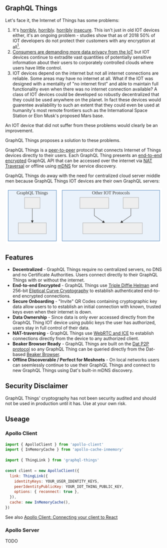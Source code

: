 ## GraphQL Things

Let's face it, the Internet of Things has some problems:

1. It's [horribly](https://www.iotforall.com/5-worst-iot-hacking-vulnerabilities/), [horribly](https://www.zdnet.com/article/iot-security-warning-your-hacked-devices-are-being-used-for-cyber-crime-says-fbi/). [horribly](https://www.nytimes.com/2017/12/21/technology/connected-toys-hacking.html) [insecure](https://blog.radware.com/security/2018/05/7-craziest-iot-device-hacks/). This isn't just in old IOT devices either, it's an ongoing problem - studies show that as of 2018 50% of IOT developers do not protect their customers with any encryption at all[<sup>1</sup>](http://eecatalog.com/embedded-security/2018/03/19/the-internet-of-insecure-things/).
2. [Consumers are demanding more data privacy from the IoT](https://internetofbusiness.com/consumers-demand-more-data-privacy-from-the-iot-economist-report/) but IOT devices continue to extradite vast quantities of potentially sensitive information about their users to corporately controlled clouds where users have little control.
3. IOT devices depend on the internet but not all internet connections are reliable. Some areas may have no internet at all. What if the IOT was designed with a mentality of "no internet first" and able to maintain full functionality even when there was no internet connection available? A class of IOT devices could be developed so robustly decentralized that they could be used anywhere on the planet. In fact these devices would guarentee availability to such an extent that they could even be used at humanity's most remote frontiers such as the International Space Station or Elon Musk's proposed Mars base.

An IOT device that did not suffer from these problems would clearly be an improvement.

GraphQL Things proposes a solution to these problems.

GraphQL Things is a [peer-to-peer](https://en.wikipedia.org/wiki/Peer-to-peer) protocol that connects Internet of Things devices directly to their users. Each GraphQL Thing presents an [end-to-end encrypted](https://en.wikipedia.org/wiki/End-to-end_encryption) GraphQL API that can be accessed over the internet via [NAT Traversal](https://en.wikipedia.org/wiki/NAT_traversal) or offline using [mDNS](https://en.wikipedia.org/wiki/Multicast_DNS) for service discovery.

GraphQL Things do away with the need for centralized cloud server middle men because GraphQL Things IOT devices are their own GraphQL servers:

<p align="center">
  <img
    alt="alt GraphQL Thing connections connect directly instead of through a centralized server"
    src="./docs/dist/connection-comparison.svg"
    width="500"
  />
</p>

## Features
* **Decentralized** - GraphQL Things require no centralized servers, no DNS and no Certificate Authorities. Users connect directly to their GraphQL Things with or without the internet.
* **End-to-end Encrypted** - GraphQL Things use [Triple Diffie Helman](https://signal.org/docs/specifications/x3dh/) and 256-bit [Eliptical Curve Cryptography](https://www.globalsign.com/en/blog/elliptic-curve-cryptography/) to establish authenticated end-to-end encrypted connections.
* **Secure Onboarding** - "Invite" QR Codes containing cryptographic key data allow users to to establish an initial connection with known, trusted keys even when their internet is down.
* **Data Ownership** - Since data is only ever accessed directly from the GraphQL Thing IOT device using public keys the user has authorized, users stay in full control of their data.
* **NAT-traversing** - GraphQL Things use [WebRTC and ICE](https://www.youtube.com/watch?v=7qAQuC9muf8) to establish connections directly from the device to any authorized client.
* **Beaker Browser Ready** - GraphQL Things are built on the [Dat P2P protocol](https://datproject.org/) so any GraphQL Thing can be queried directly from the Dat-based [Beaker Browser](https://beakerbrowser.com/).
* **Offline Discoverable / Perfect for Meshnets** - On local networks users can seemlessly continue to use their GraphQL Things and connect to new GraphQL Things using Dat's built-in mDNS discovery.

## Security Disclaimer

GraphQL Things' cryptography has not been security audited and should not be used in production until it has. Use at your own risk.

## Useage

### Apollo Client

```js
import { ApolloClient } from 'apollo-client'
import { InMemoryCache } from 'apollo-cache-inmemory'

import { ThingLink } from 'graphql-things'

const client = new ApolloClient({
  link: ThingLink({
    identityKeys: YOUR_USER_IDENTITY_KEYS,
    peerIdentityPublicKey: YOUR_IOT_THING_PUBLIC_KEY,
    options: { reconnect: true },
  }),
  cache: new InMemoryCache(),
})
```

See also [Apollo Client: Connecting your client to React](https://www.apollographql.com/docs/react/essentials/get-started.html#creating-provider)

### Apollo Server

TODO
